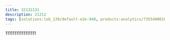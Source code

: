 ```yaml
---
title: 32132131
description: 21212
tags: [solutions:lob_139/default-e2e-948, products:analytics/73554900100700000648/01200314690800000637/01200314690900001215]
---
```

11111111111111111
